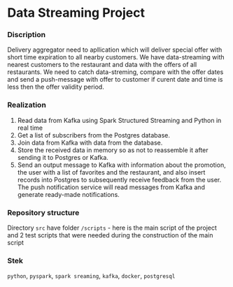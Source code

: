 # Data Streaming Project

### Discription

Delivery aggregator need to apllication which will deliver special offer with short time expiration to all nearby customers. 
We have data-streaming with nearest customers to the restaurant and data with the offers of all restaurants. 
We need to catch data-streming, compare with the offer dates and send a push-message with offer to customer if curent date and time is less then the offer validity period.

### Realization

1. Read data from Kafka using Spark Structured Streaming and Python in real time
2. Get a list of subscribers from the Postgres database.
3. Join data from Kafka with data from the database.
4. Store the received data in memory so as not to reassemble it after sending it to Postgres or Kafka.
5. Send an output message to Kafka with information about the promotion, the user with a list of favorites and the restaurant, and also insert records into Postgres to subsequently receive feedback from the user. The push notification service will read messages from Kafka and generate ready-made notifications.

### Repository structure

Directory `src` have folder `/scripts` - here is the main script of the project and 2 test scripts that were needed during the construction of the main script

### Stek

`python`, `pyspark`, `spark sreaming`, `kafka`, `docker`, `postgresql`
